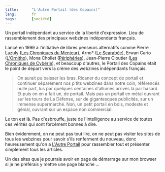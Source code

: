 ```yaml
--- 
title:      "L'Autre Portail (des Copains)" 
lang:       fr 
tags:       [société]
---
```



Un portail indépendant au service de la liberté d'expression. Lieu de rassemblement des principaux webzines indépendants français.

Lancé en 1999 à l'initiative de libres penseurs alternatifs comme Pierre Lazuly ([Les Chroniques du Menteur](http://www.menteur.com/)), Arno* ([Le Scarabée](http://www.scarabee.com/)), Erwan Cario ([L'Ornitho](http://www.ornitho.org/)), Mona Chollet ([Périphéries](http://www.peripheries.net/)), Jean-Pierre Cloutier ([Les Chroniques de Cybérie](http://cyberie.webdo.ch/)), et beaucoup d'autres, le Portail des Copains était le point de départ vers la crème des webzines indépendants français.


> On aurait pu baisser les bras. Ricaner du concept de portail et continuer séparément nos p'tits webzines dans notre coin, référencés nulle part, lus par quelques centaines d'allumés arrivés là par hasard. Et puis on en a fait un, de portail. Mais pas un portail en métal ouvrant sur les tours de La Défense, sur de gigantesques publicités, sur un immense supermarché. Non, un petit portail en bois, modeste et génial, ouvrant sur un espace non commercial.

Le ton est là. Pas d'esbrouffe, juste de l'intelligence au service de toutes ces vérités qui sont forcément bonnes à dire.

Bien évidemment, on ne peut pas tout lire, on ne peut pas visiter les sites de tous les webzines pour savoir s'ils renferment du nouveau, donc heureusement qu'on a [L'Autre Portail](http://rezo.net/) pour rassembler tout et présenter simplement tous les articles.

Un des sites que je pourrais avoir en page de démarrage sur mon browser si je ne préférais y mettre une page blanche ...
